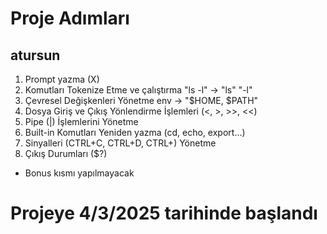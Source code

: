 


# Proje Adımları

## atursun
1. Prompt yazma             (X)
2. Komutları Tokenize Etme ve çalıştırma  "ls -l"  ->  "ls" "-l"
3. Çevresel Değişkenleri Yönetme    env -> "$HOME, $PATH"
4. Dosya Giriş ve Çıkış Yönlendirme İşlemleri (<, >, >>, <<)
5. Pipe (|) İşlemlerini Yönetme
6. Built-in Komutları Yeniden yazma (cd, echo, export...)
7. Sinyalleri (CTRL+C, CTRL+D, CTRL+\) Yönetme
8. Çıkış Durumları ($?)

- Bonus kısmı yapılmayacak


# Projeye 4/3/2025 tarihinde başlandı